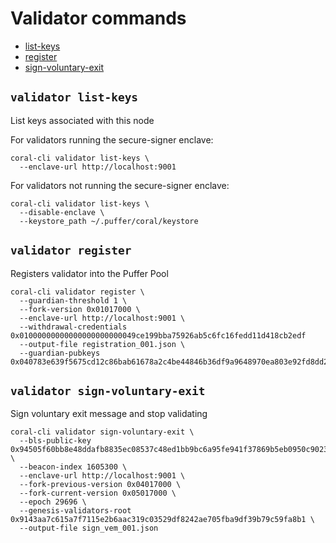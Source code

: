 # Validator commands

 - [list-keys](#validator-list-keys)
 - [register](#validator-register)
 - [sign-voluntary-exit](#validator-sign-voluntary-exit)

## `validator list-keys`
List keys associated with this node

For validators running the secure-signer enclave:
```
coral-cli validator list-keys \
  --enclave-url http://localhost:9001 
```

For validators not running the secure-signer enclave:
```
coral-cli validator list-keys \
  --disable-enclave \
  --keystore_path ~/.puffer/coral/keystore
```

## `validator register`
Registers validator into the Puffer Pool

```
coral-cli validator register \
  --guardian-threshold 1 \
  --fork-version 0x01017000 \
  --enclave-url http://localhost:9001 \
  --withdrawal-credentials 0x01000000000000000000000049ce199bba75926ab5c6fc16fedd11d418cb2edf
  --output-file registration_001.json \
  --guardian-pubkeys 0x040783e639f5675cd12c86bab61678a2c4be44846b36df9a9648970ea803e92fd8dd25c51660b64f61d20fc04c77c34145410496fd923309a5c143b9c5eadd19e7
```

## `validator sign-voluntary-exit`
Sign voluntary exit message and stop validating

```
coral-cli validator sign-voluntary-exit \
  --bls-public-key 0x94505f60bb8e48ddafb8835ec08537c48ed1bb9bc6a95fe941f37869b5eb0950c9023b7a997fe12d8aa79076561e009f \
  --beacon-index 1605300 \
  --enclave-url http://localhost:9001 \
  --fork-previous-version 0x04017000 \
  --fork-current-version 0x05017000 \
  --epoch 29696 \
  --genesis-validators-root 0x9143aa7c615a7f7115e2b6aac319c03529df8242ae705fba9df39b79c59fa8b1 \
  --output-file sign_vem_001.json
```